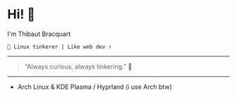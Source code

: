 # Hi! 👋

I'm Thibaut Bracquart

`🎉 Linux tinkerer | Like web dev ⚡`

---

> “Always curious, always tinkering.” 🚀

---

- Arch Linux & KDE Plasma / Hyprland (i use Arch btw)